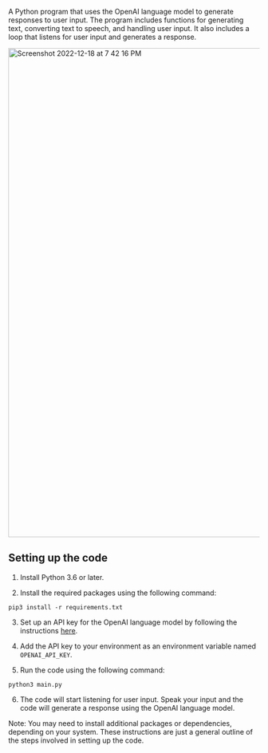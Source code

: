 A Python program that uses the OpenAI language model to generate responses to user input. The program includes functions for generating text, converting text to speech, and handling user input. It also includes a loop that listens for user input and generates a response.

<img width="981" alt="Screenshot 2022-12-18 at 7 42 16 PM" src="https://user-images.githubusercontent.com/24221801/208296477-ca1a52ee-8bdb-4843-8274-edae710aaf61.png">


## Setting up the code

1. Install Python 3.6 or later.

2. Install the required packages using the following command:

```
pip3 install -r requirements.txt
```

3. Set up an API key for the OpenAI language model by following the instructions [here](https://beta.openai.com/docs/overview/api-key).

4. Add the API key to your environment as an environment variable named `OPENAI_API_KEY`.

5. Run the code using the following command:

```
python3 main.py
```

6. The code will start listening for user input. Speak your input and the code will generate a response using the OpenAI language model.

Note: You may need to install additional packages or dependencies, depending on your system. These instructions are just a general outline of the steps involved in setting up the code.
